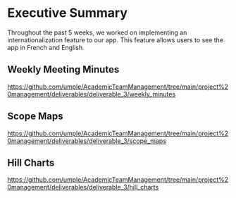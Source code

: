 # Executive Summary
Throughout the past 5 weeks, we worked on implementing an internationalization feature to our app. This feature allows users to see the app in French and English.

## Weekly Meeting Minutes
https://github.com/umple/AcademicTeamManagement/tree/main/project%20management/deliverables/deliverable_3/weekly_minutes

## Scope Maps
https://github.com/umple/AcademicTeamManagement/tree/main/project%20management/deliverables/deliverable_3/scope_maps

## Hill Charts
https://github.com/umple/AcademicTeamManagement/tree/main/project%20management/deliverables/deliverable_3/hill_charts